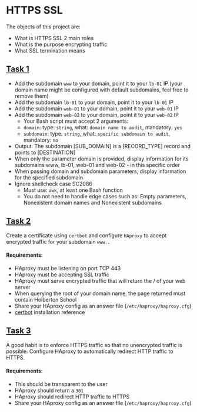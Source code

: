 # HTTPS SSL

The objects of this project are:

- What is HTTPS SSL 2 main roles
- What is the purpose encrypting traffic
- What SSL termination means

## [Task 1](./0-world_wide_web)
- Add the subdomain `www` to your domain, point it to your `lb-01` IP (your domain name might be configured with default subdomains, feel free to remove them)
- Add the subdomain `lb-01` to your domain, point it to your `lb-01` IP
- Add the subdomain `web-01` to your domain, point it to your `web-01` IP
- Add the subdomain `web-02` to your domain, point it to your `web-02` IP
    - Your Bash script must accept 2 arguments:
	- `domain`: type: `string`, what: `domain name to audit`, mandatory: `yes`
	- `subdomain`: type: `string`, what: `specific subdomain to audit`, mandatory: `no`
- Output: The subdomain [SUB_DOMAIN] is a [RECORD_TYPE] record and points to [DESTINATION]
- When only the parameter domain is provided, display information for its subdomains www, lb-01, web-01 and web-02 - in this specific order
- When passing domain and subdomain parameters, display information for the specified subdomain
- Ignore shellcheck case SC2086
	- Must use: `awk`, at least one Bash function
	- You do not need to handle edge cases such as: Empty parameters, Nonexistent domain names and Nonexistent subdomains

## [Task 2](./1-haproxy_ssl_termination)
Create a certificate using `certbot` and configure `HAproxy` to accept encrypted traffic for your subdomain `www..`
#### Requirements:
- HAproxy must be listening on port TCP 443
- HAproxy must be accepting SSL traffic
- HAproxy must serve encrypted traffic that will return the / of your web server
- When querying the root of your domain name, the page returned must contain Holberton School
- Share your HAproxy config as an answer file (`/etc/haproxy/haproxy.cfg`)
- [certbot](./certbot) installation reference

## [Task 3](./100-redirect_http_to_https)
A good habit is to enforce HTTPS traffic so that no unencrypted traffic is possible. Configure HAproxy to automatically redirect HTTP traffic to HTTPS.
#### Requirements:
- This should be transparent to the user
- HAproxy should return a `301`
- HAproxy should redirect HTTP traffic to HTTPS
- Share your HAproxy config as an answer file (`/etc/haproxy/haproxy.cfg`)
